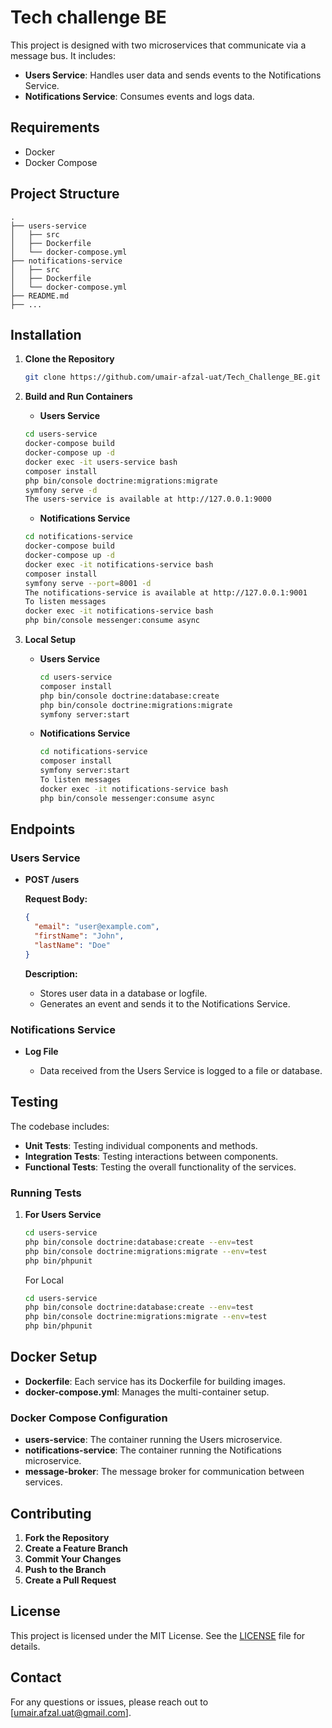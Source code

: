# Tech challenge BE

This project is designed with two microservices that communicate via a message bus. It includes:

- **Users Service**: Handles user data and sends events to the Notifications Service.
- **Notifications Service**: Consumes events and logs data.

## Requirements

- Docker
- Docker Compose

## Project Structure

```Symfony
.
├── users-service
│   ├── src
│   ├── Dockerfile
│   └── docker-compose.yml
├── notifications-service
│   ├── src
│   ├── Dockerfile
│   └── docker-compose.yml
├── README.md
├── ...

```

## Installation

1. **Clone the Repository**

   ```bash
   git clone https://github.com/umair-afzal-uat/Tech_Challenge_BE.git
   ```

2. **Build and Run Containers**

    - **Users Service**

     ```bash
     cd users-service
     docker-compose build
     docker-compose up -d
     docker exec -it users-service bash
     composer install
     php bin/console doctrine:migrations:migrate
     symfony serve -d
     The users-service is available at http://127.0.0.1:9000
     ```
     - **Notifications Service**

     ```bash
     cd notifications-service
     docker-compose build
     docker-compose up -d
     docker exec -it notifications-service bash
     composer install
     symfony serve --port=8001 -d
     The notifications-service is available at http://127.0.0.1:9001
     To listen messages
     docker exec -it notifications-service bash
     php bin/console messenger:consume async

     ```

3. **Local Setup**

   - **Users Service**

     ```bash
     cd users-service
     composer install
     php bin/console doctrine:database:create
     php bin/console doctrine:migrations:migrate
     symfony server:start
     ```

   - **Notifications Service**

     ```bash
     cd notifications-service
     composer install
     symfony server:start
     To listen messages
     docker exec -it notifications-service bash
     php bin/console messenger:consume async
     ```

## Endpoints

### Users Service

- **POST /users**

  **Request Body:**

  ```json
  {
    "email": "user@example.com",
    "firstName": "John",
    "lastName": "Doe"
  }
  ```

  **Description:**

  - Stores user data in a database or logfile.
  - Generates an event and sends it to the Notifications Service.

### Notifications Service

- **Log File**

  - Data received from the Users Service is logged to a file or database.

## Testing

The codebase includes:

- **Unit Tests**: Testing individual components and methods.
- **Integration Tests**: Testing interactions between components.
- **Functional Tests**: Testing the overall functionality of the services.

### Running Tests

1. **For Users Service**

   ```bash
   cd users-service
   php bin/console doctrine:database:create --env=test
   php bin/console doctrine:migrations:migrate --env=test
   php bin/phpunit
   ```

   For Local

   ```bash
   cd users-service
   php bin/console doctrine:database:create --env=test
   php bin/console doctrine:migrations:migrate --env=test
   php bin/phpunit
   ```

## Docker Setup

- **Dockerfile**: Each service has its Dockerfile for building images.
- **docker-compose.yml**: Manages the multi-container setup.

### Docker Compose Configuration

- **users-service**: The container running the Users microservice.
- **notifications-service**: The container running the Notifications microservice.
- **message-broker**: The message broker for communication between services.

## Contributing

1. **Fork the Repository**
2. **Create a Feature Branch**
3. **Commit Your Changes**
4. **Push to the Branch**
5. **Create a Pull Request**

## License

This project is licensed under the MIT License. See the [LICENSE](LICENSE) file for details.

## Contact

For any questions or issues, please reach out to [umair.afzal.uat@gmail.com].

